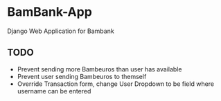 # BamBank-App

Django Web Application for Bambank




## TODO

* Prevent sending more Bambeuros than user has available
* Prevent user sending Bambeuros to themself
* Override Transaction form, change User Dropdown to be field where username can be entered